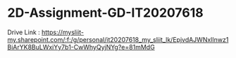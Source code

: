 # 2D-Assignment-GD-IT20207618

Drive Link : https://mysliit-my.sharepoint.com/:f:/g/personal/it20207618_my_sliit_lk/EpjvdAJWNxlInwz1BiArYK8BuLWxiYy7b1-CwWhyQyjNYg?e=81mMdG
